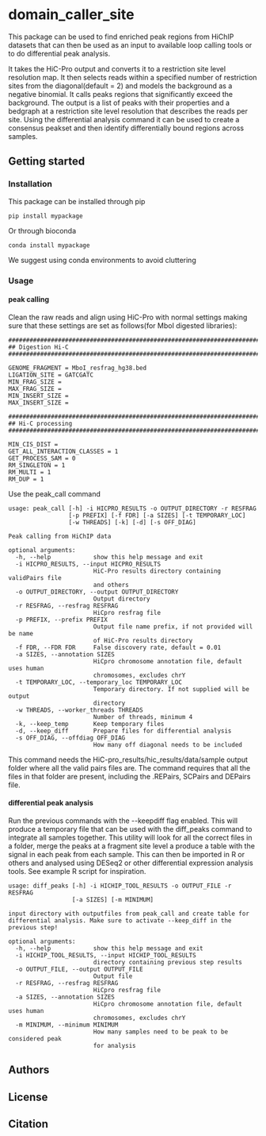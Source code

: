 # domain_caller_site

This package can be used to find enriched peak regions from HiChIP datasets that can then be used as an input to available loop calling tools or to do differential peak analysis.

It takes the HiC-Pro output and converts it to a restriction site level resolution map. It then selects reads within a specified number of restriction sites from the diagonal(default = 2) and models the background as a negative binomial. It calls peaks regions that significantly exceed the background.
The output is a list of peaks with their properties and a bedgraph at a restriction site level resolution that describes the reads per site.
Using the differential analysis command it can be used to create a consensus peakset and then identify differentially bound regions across samples.


## Getting started

### Installation

This package can be installed through pip

```
pip install mypackage
```

Or through bioconda

```
conda install mypackage
```

We suggest using conda environments to avoid cluttering


### Usage
#### peak calling
Clean the raw reads and align using HiC-Pro with normal settings making sure that these settings are set as follows(for MboI digested libraries):

```
#######################################################################
## Digestion Hi-C
#######################################################################

GENOME_FRAGMENT = MboI_resfrag_hg38.bed
LIGATION_SITE = GATCGATC
MIN_FRAG_SIZE = 
MAX_FRAG_SIZE =
MIN_INSERT_SIZE =
MAX_INSERT_SIZE =

#######################################################################
## Hi-C processing
#######################################################################

MIN_CIS_DIST =
GET_ALL_INTERACTION_CLASSES = 1
GET_PROCESS_SAM = 0
RM_SINGLETON = 1
RM_MULTI = 1
RM_DUP = 1
```
Use the peak_call command

```
usage: peak_call [-h] -i HICPRO_RESULTS -o OUTPUT_DIRECTORY -r RESFRAG
                 [-p PREFIX] [-f FDR] [-a SIZES] [-t TEMPORARY_LOC]
                 [-w THREADS] [-k] [-d] [-s OFF_DIAG]

Peak calling from HiChIP data

optional arguments:
  -h, --help            show this help message and exit
  -i HICPRO_RESULTS, --input HICPRO_RESULTS
                        HiC-Pro results directory containing validPairs file
                        and others
  -o OUTPUT_DIRECTORY, --output OUTPUT_DIRECTORY
                        Output directory
  -r RESFRAG, --resfrag RESFRAG
                        HiCpro resfrag file
  -p PREFIX, --prefix PREFIX
                        Output file name prefix, if not provided will be name
                        of HiC-Pro results directory
  -f FDR, --FDR FDR     False discovery rate, default = 0.01
  -a SIZES, --annotation SIZES
                        HiCpro chromosome annotation file, default uses human
                        chromosomes, excludes chrY
  -t TEMPORARY_LOC, --temporary_loc TEMPORARY_LOC
                        Temporary directory. If not supplied will be output
                        directory
  -w THREADS, --worker_threads THREADS
                        Number of threads, minimum 4
  -k, --keep_temp       Keep temporary files
  -d, --keep_diff       Prepare files for differential analysis
  -s OFF_DIAG, --offdiag OFF_DIAG
                        How many off diagonal needs to be included

```

This command needs the HiC-pro_results/hic_results/data/sample output folder where all the valid pairs files are.
The command requires that all the files in that folder are present, including the .REPairs, SCPairs and DEPairs file.




#### differential peak analysis

Run the previous commands with the --keepdiff flag enabled. This will produce a temporary file that can be used with the diff_peaks  command to integrate all samples together. This utility will look for all the correct files in a folder, merge the peaks at a fragment site level a produce a table with the signal in each peak from each sample. This can then be imported in R or others and analysed using DESeq2 or other differential expression analysis tools. See example R script for inspiration.

```
usage: diff_peaks [-h] -i HICHIP_TOOL_RESULTS -o OUTPUT_FILE -r RESFRAG
                  [-a SIZES] [-m MINIMUM]

input directory with outputfiles from peak_call and create table for
differential analysis. Make sure to activate --keep_diff in the previous step!

optional arguments:
  -h, --help            show this help message and exit
  -i HICHIP_TOOL_RESULTS, --input HICHIP_TOOL_RESULTS
                        directory containing previous step results
  -o OUTPUT_FILE, --output OUTPUT_FILE
                        Output file
  -r RESFRAG, --resfrag RESFRAG
                        HiCpro resfrag file
  -a SIZES, --annotation SIZES
                        HiCpro chromosome annotation file, default uses human
                        chromosomes, excludes chrY
  -m MINIMUM, --minimum MINIMUM
                        How many samples need to be peak to be considered peak
                        for analysis
```





## Authors


## License

## Citation
